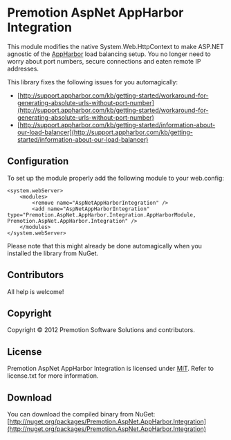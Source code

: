 # Premotion AspNet AppHarbor Integration

This module modifies the native System.Web.HttpContext to make ASP.NET agnostic of the [AppHarbor](https://appharbor.com/ "AppHarbor") load balancing setup. You no longer need to worry about port numbers, secure connections and eaten remote IP addresses.

This library fixes the following issues for you automagically:

* [http://support.appharbor.com/kb/getting-started/workaround-for-generating-absolute-urls-without-port-number](http://support.appharbor.com/kb/getting-started/workaround-for-generating-absolute-urls-without-port-number)
* [http://support.appharbor.com/kb/getting-started/information-about-our-load-balancer](http://support.appharbor.com/kb/getting-started/information-about-our-load-balancer)

## Configuration
To set up the module properly add the following module to your web.config:

	<system.webServer>
		<modules>
			<remove name="AspNetAppHarborIntegration" />
			<add name="AspNetAppHarborIntegration" type="Premotion.AspNet.AppHarbor.Integration.AppHarborModule, Premotion.AspNet.AppHarbor.Integration" />
		</modules>
	</system.webServer>

Please note that this might already be done automagically when you installed the library from NuGet.

## Contributors

All help is welcome!

## Copyright

Copyright © 2012 Premotion Software Solutions and contributors.

## License

Premotion AspNet AppHarbor Integration is licensed under [MIT](http://www.opensource.org/licenses/mit-license.php "Read more about the MIT license form"). Refer to license.txt for more information.

## Download
You can download the compiled binary from NuGet: [http://nuget.org/packages/Premotion.AspNet.AppHarbor.Integration](http://nuget.org/packages/Premotion.AspNet.AppHarbor.Integration)